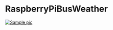 # RaspberryPiBusWeather


<a href="https://imgur.com/IvfOKe8"><img src="https://imgur.com/IvfOKe8" title="Sample pic"/></a>
